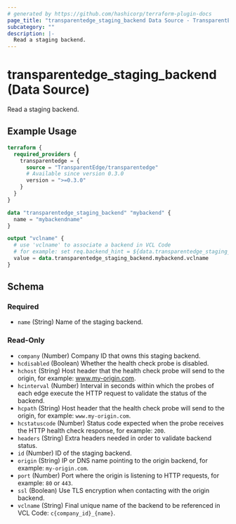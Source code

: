 ```yaml
---
# generated by https://github.com/hashicorp/terraform-plugin-docs
page_title: "transparentedge_staging_backend Data Source - TransparentEdge"
subcategory: ""
description: |-
  Read a staging backend.
---
```


# transparentedge_staging_backend (Data Source)

Read a staging backend.

## Example Usage

```terraform
terraform {
  required_providers {
    transparentedge = {
      source = "TransparentEdge/transparentedge"
      # Available since version 0.3.0
      version = ">=0.3.0"
    }
  }
}

data "transparentedge_staging_backend" "mybackend" {
  name = "mybackendname"
}

output "vclname" {
  # use 'vclname' to associate a backend in VCL Code
  # for example: set req.backend_hint = ${data.transparentedge_staging_backend.mybackend.vclname}.backend();
  value = data.transparentedge_staging_backend.mybackend.vclname
}
```

<!-- schema generated by tfplugindocs -->
## Schema

### Required

- `name` (String) Name of the staging backend.

### Read-Only

- `company` (Number) Company ID that owns this staging backend.
- `hcdisabled` (Boolean) Whether the health check probe is disabled.
- `hchost` (String) Host header that the health check probe will send to the origin, for example: www.my-origin.com.
- `hcinterval` (Number) Interval in seconds within which the probes of each edge execute the HTTP request to validate the status of the backend.
- `hcpath` (String) Host header that the health check probe will send to the origin, for example: `www.my-origin.com`.
- `hcstatuscode` (Number) Status code expected when the probe receives the HTTP health check response, for example: `200`.
- `headers` (String) Extra headers needed in order to validate backend status.
- `id` (Number) ID of the staging backend.
- `origin` (String) IP or DNS name pointing to the origin backend, for example: `my-origin.com`.
- `port` (Number) Port where the origin is listening to HTTP requests, for example: `80` or `443`.
- `ssl` (Boolean) Use TLS encryption when contacting with the origin backend.
- `vclname` (String) Final unique name of the backend to be referenced in VCL Code: `c{company_id}_{name}`.
